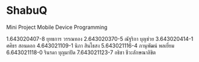 # ShabuQ

Mini Project Mobile Device Programming

1.643020407-8   ยุทธการ วรรณทอง
2.643020370-5   ณัฐริกา บุญช่วย
3.643020414-1   ศศิธร สอนดอก
4.643021109-1    นิภา สินไธสง
5.643021116-4   ภานุพัฒน์ พลเยี่ยม
6.643021118-0   รินรดา บุญมาปัด
7.643021123-7   อธิชา ชีวะลักษณาลิขิต
